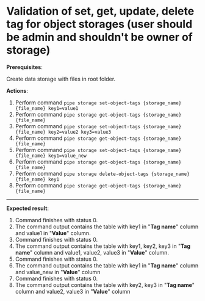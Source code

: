 # Validation of set, get, update, delete tag for object storages (user should be admin and shouldn't be owner of storage)

**Prerequisites**:

Create data storage with files in root folder.

**Actions**:
1.	Perform command `pipe storage set-object-tags {storage_name} {file_name} key1=value1`
2.	Perform command `pipe storage get-object-tags {storage_name} {file_name}`
3.	Perform command `pipe storage set-object-tags {storage_name} {file_name} key2=value2 key3=value3`
4.	Perform command `pipe storage get-object-tags {storage_name} {file_name}`
5.	Perform command `pipe storage set-object-tags {storage_name} {file_name} key1=value_new`
6.	Perform command `pipe storage get-object-tags {storage_name} {file_name}`
7.	Perform command `pipe storage delete-object-tags {storage_name} {file_name} key1`
8.	Perform command `pipe storage get-object-tags {storage_name} {file_name}`

***

**Expected result**:
1.	Command finishes with status 0.
2.	The command output contains the table with key1 in "**Tag name**" column and value1 in "**Value**" column.
3.	Command finishes with status 0.
4.	The command output contains the table with key1, key2, key3 in "**Tag name**" column and value1, value2, value3 in "**Value**" column.
5.	Command finishes with status 0.
6.	The command output contains the table with key1 in "**Tag name**" column and value_new in "**Value**" column
7.	Command finishes with status 0.
8.	The command output contains the table with key2, key3 in "**Tag name**" column and value2, value3 in "**Value**" column